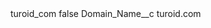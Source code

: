<?xml version="1.0" encoding="UTF-8"?>
<CustomMetadata xmlns="http://soap.sforce.com/2006/04/metadata" xmlns:xsi="http://www.w3.org/2001/XMLSchema-instance" xmlns:xsd="http://www.w3.org/2001/XMLSchema">
    <label>turoid_com</label>
    <protected>false</protected>
    <values>
        <field>Domain_Name__c</field>
        <value xsi:type="xsd:string">turoid.com</value>
    </values>
</CustomMetadata>
